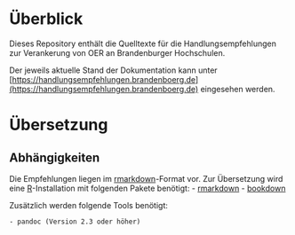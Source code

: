 # Überblick

Dieses Repository enthält die Quelltexte für die Handlungsempfehlungen zur
Verankerung von OER an Brandenburger Hochschulen.

Der jeweils aktuelle Stand der Dokumentation kann unter
[https://handlungsempfehlungen.brandenboerg.de](https://handlungsempfehlungen.brandenboerg.de)
eingesehen werden.

# Übersetzung

## Abhängigkeiten

Die Empfehlungen liegen im [rmarkdown](https://rmarkdown.rstudio.com/)-Format
vor. Zur Übersetzung wird eine [R](https://www.r-project.org/)-Installation mit
folgenden Pakete benötigt:
    - [rmarkdown](https://rmarkdown.rstudio.com/)
    - [bookdown](https://www.bookdown.org/)

Zusätzlich werden folgende Tools benötigt:

    - pandoc (Version 2.3 oder höher)
